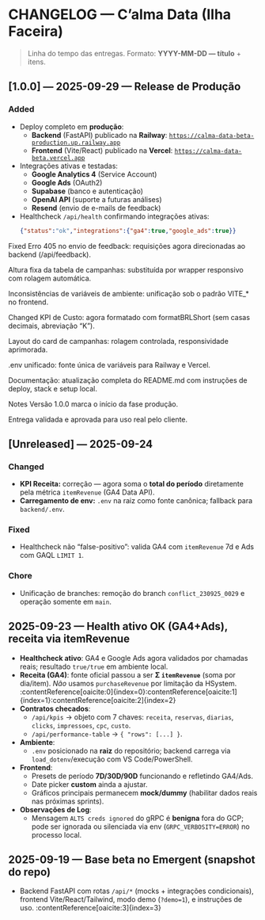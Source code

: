 # CHANGELOG — C’alma Data (Ilha Faceira)

> Linha do tempo das entregas. Formato: **YYYY-MM-DD — título** + itens.

## [1.0.0] — 2025-09-29 — Release de Produção

### Added
- Deploy completo em **produção**:
  - **Backend** (FastAPI) publicado na **Railway**: [`https://calma-data-beta-production.up.railway.app`](https://calma-data-beta-production.up.railway.app)
  - **Frontend** (Vite/React) publicado na **Vercel**: [`https://calma-data-beta.vercel.app`](https://calma-data-beta.vercel.app)
- Integrações ativas e testadas:
  - **Google Analytics 4** (Service Account)
  - **Google Ads** (OAuth2)
  - **Supabase** (banco e autenticação)
  - **OpenAI API** (suporte a futuras análises)
  - **Resend** (envio de e-mails de feedback)
- Healthcheck `/api/health` confirmando integrações ativas:
  ```json
  {"status":"ok","integrations":{"ga4":true,"google_ads":true}}
Fixed
Erro 405 no envio de feedback: requisições agora direcionadas ao backend (/api/feedback).

Altura fixa da tabela de campanhas: substituída por wrapper responsivo com rolagem automática.

Inconsistências de variáveis de ambiente: unificação sob o padrão VITE_* no frontend.

Changed
KPI de Custo: agora formatado com formatBRLShort (sem casas decimais, abreviação “K”).

Layout do card de campanhas: rolagem controlada, responsividade aprimorada.

.env unificado: fonte única de variáveis para Railway e Vercel.

Documentação: atualização completa do README.md com instruções de deploy, stack e setup local.

Notes
Versão 1.0.0 marca o início da fase produção.

Entrega validada e aprovada para uso real pelo cliente.

## [Unreleased] — 2025-09-24
### Changed
- **KPI Receita:** correção — agora soma o **total do período** diretamente pela métrica `itemRevenue` (GA4 Data API).
- **Carregamento de env:** `.env` na raiz como fonte canônica; fallback para `backend/.env`.

### Fixed
- Healthcheck não “false-positivo”: valida GA4 com `itemRevenue` 7d e Ads com GAQL `LIMIT 1`.

### Chore
- Unificação de branches: remoção do branch `conflict_230925_0029` e operação somente em `main`.


## 2025-09-23 — Health ativo OK (GA4+Ads), receita via itemRevenue
- **Healthcheck ativo**: GA4 e Google Ads agora validados por chamadas reais; resultado `true/true` em ambiente local.
- **Receita (GA4)**: fonte oficial passou a ser **Σ `itemRevenue`** (soma por dia/item). *Não* usamos `purchaseRevenue` por limitação da HSystem. :contentReference[oaicite:0]{index=0}:contentReference[oaicite:1]{index=1}:contentReference[oaicite:2]{index=2}
- **Contratos checados**:
  - `/api/kpis` → objeto com 7 chaves: `receita`, `reservas`, `diarias`, `clicks`, `impressoes`, `cpc`, `custo`.
  - `/api/performance-table` → `{ "rows": [...] }`.
- **Ambiente**:
  - `.env` posicionado na **raiz** do repositório; backend carrega via `load_dotenv`/execução com VS Code/PowerShell.
- **Frontend**:
  - Presets de período **7D/30D/90D** funcionando e refletindo GA4/Ads.
  - Date picker **custom** ainda a ajustar.
  - Gráficos principais permanecem **mock/dummy** (habilitar dados reais nas próximas sprints).
- **Observações de Log**:
  - Mensagem `ALTS creds ignored` do gRPC é **benigna** fora do GCP; pode ser ignorada ou silenciada via env (`GRPC_VERBOSITY=ERROR`) no processo local.

## 2025-09-19 — Base beta no Emergent (snapshot do repo)
- Backend FastAPI com rotas `/api/*` (mocks + integrações condicionais), frontend Vite/React/Tailwind, modo demo (`?demo=1`), e instruções de uso. :contentReference[oaicite:3]{index=3}

